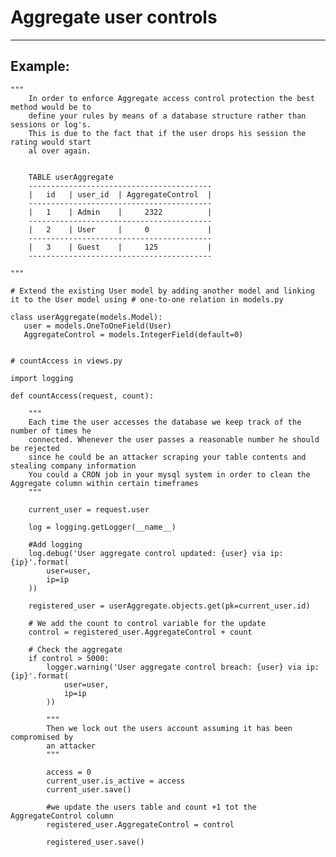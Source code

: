 # Aggregate user controls
-------

## Example:

 
    """
    	In order to enforce Aggregate access control protection the best method would be to
    	define your rules by means of a database structure rather than sessions or log's.
    	This is due to the fact that if the user drops his session the rating would start
    	al over again.
    

    	TABLE userAggregate
    	-----------------------------------------   
    	|   id   | user_id  | AggregateControl	|
    	-----------------------------------------  
    	|   1    | Admin    | 	  2322    	    |
    	-----------------------------------------   
    	|   2    | User     |     0             |
    	-----------------------------------------  
    	|   3    | Guest    |     125           |
    	-----------------------------------------
    	
    """

    # Extend the existing User model by adding another model and linking it to the User model using # one-to-one relation in models.py

    class userAggregate(models.Model):
       user = models.OneToOneField(User)
       AggregateControl = models.IntegerField(default=0)


    # countAccess in views.py

    import logging

    def countAccess(request, count):
        
        """
        Each time the user accesses the database we keep track of the number of times he
        connected. Whenever the user passes a reasonable number he should be rejected
        since he could be an attacker scraping your table contents and stealing company information
        You could a CRON job in your mysql system in order to clean the Aggregate column within certain timeframes
        """
        
        current_user = request.user

        log = logging.getLogger(__name__)

        #Add logging
        log.debug('User aggregate control updated: {user} via ip: {ip}'.format(
            user=user,
            ip=ip
        ))

        registered_user = userAggregate.objects.get(pk=current_user.id)
        
        # We add the count to control variable for the update
        control = registered_user.AggregateControl + count
            
        # Check the aggregate
        if control > 5000:
            logger.warning('User aggregate control breach: {user} via ip: {ip}'.format(
                user=user,
                ip=ip
            ))
                
            """
            Then we lock out the users account assuming it has been compromised by
            an attacker
            """
                
            access = 0
            current_user.is_active = access
            current_user.save()

            #we update the users table and count +1 tot the AggregateControl column
            registered_user.AggregateControl = control

            registered_user.save()  